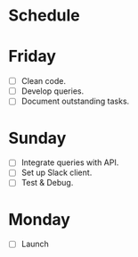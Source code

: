 # Schedule

# Friday
- [ ] Clean code.
- [ ] Develop queries.
- [ ] Document outstanding tasks.

# Sunday
- [ ] Integrate queries with API.
- [ ] Set up Slack client.
- [ ] Test & Debug.

# Monday
- [ ] Launch
